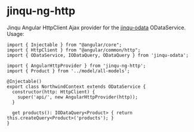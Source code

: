 # jinqu-ng-http
Jinqu Angular HttpClient Ajax provider
for the [jinqu-odata](https://github.com/jin-qu/jinqu-odata) ODataService.<br/>
Usage:<br/>
```
import { Injectable } from "@angular/core";
import { HttpClient } from "@angular/common/http";
import { ODataService, IODataQuery, ODataQuery } from 'jinqu-odata';

import { AngularHttpProvider } from 'jinqu-ng-http';
import { Product } from '../model/all-models';

@Injectable()
export class NorthwindContext extends ODataService {
  constructor(http: HttpClient) {
    super('api/', new AngularHttpProvider(http));
  }

  get products(): IODataQuery<Product> { return this.createQuery<Product>('products'); }
}
```
